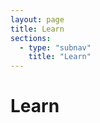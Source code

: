 ```yaml
---
layout: page
title: Learn
sections:
  - type: "subnav"
    title: "Learn"
---
```


# <span class="emphasized-header">Learn</span>